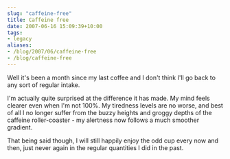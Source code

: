 ```yaml
---
slug: "caffeine-free"
title: Caffeine free
date: 2007-06-16 15:09:39+10:00
tags:
- legacy
aliases:
- /blog/2007/06/caffeine-free
- /blog/caffeine-free
---
```


Well it's been a month since my last coffee and I don't think I'll go back to any sort of regular intake.

I'm actually quite surprised at the difference it has made. My mind feels clearer even when I'm not 100%. My tiredness levels are no worse, and best of all I no longer suffer from the buzzy heights and groggy depths of the caffeine roller-coaster - my alertness now follows a much smoother gradient.

That being said though, I will still happily enjoy the odd cup every now and then, just never again in the regular quantities I did in the past.
